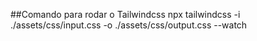 
##Comando para rodar o Tailwindcss
npx tailwindcss -i ./assets/css/input.css -o ./assets/css/output.css --watch